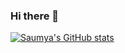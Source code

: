 ### Hi there 👋

[![Saumya's GitHub stats](https://github-readme-stats.vercel.app/api?username=saumyasarkar11)](https://github.com/saumyasarkar11/github-readme-stats)

<!--
**saumyasarkar11/saumyasarkar11** is a ✨ _special_ ✨ repository because its `README.md` (this file) appears on your GitHub profile.

Here are some ideas to get you started:

- 🔭 I’m currently working on ...
- 🌱 I’m currently learning ...
- 👯 I’m looking to collaborate on ...
- 🤔 I’m looking for help with ...
- 💬 Ask me about ...
- 📫 How to reach me: ...
- 😄 Pronouns: ...
- ⚡ Fun fact: ...
-->
